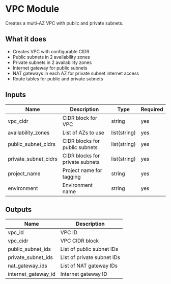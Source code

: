 # VPC Module

Creates a multi-AZ VPC with public and private subnets.

## What it does

- Creates VPC with configurable CIDR
- Public subnets in 2 availability zones
- Private subnets in 2 availability zones
- Internet gateway for public subnets
- NAT gateways in each AZ for private subnet internet access
- Route tables for public and private subnets

## Inputs

| Name | Description | Type | Required |
|------|-------------|------|----------|
| vpc_cidr | CIDR block for VPC | string | yes |
| availability_zones | List of AZs to use | list(string) | yes |
| public_subnet_cidrs | CIDR blocks for public subnets | list(string) | yes |
| private_subnet_cidrs | CIDR blocks for private subnets | list(string) | yes |
| project_name | Project name for tagging | string | yes |
| environment | Environment name | string | yes |

## Outputs

| Name | Description |
|------|-------------|
| vpc_id | VPC ID |
| vpc_cidr | VPC CIDR block |
| public_subnet_ids | List of public subnet IDs |
| private_subnet_ids | List of private subnet IDs |
| nat_gateway_ids | List of NAT gateway IDs |
| internet_gateway_id | Internet gateway ID |
